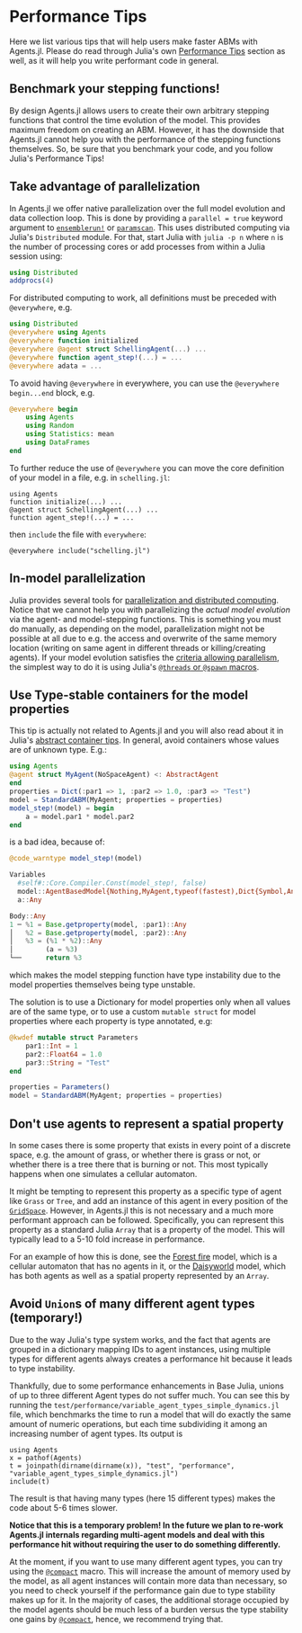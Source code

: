 # Performance Tips

Here we list various tips that will help users make faster ABMs with Agents.jl.
Please do read through Julia's own [Performance Tips](https://docs.julialang.org/en/v1/manual/performance-tips/#man-performance-tips) section as well, as it will help you write performant code in general.

## Benchmark your stepping functions!
By design Agents.jl allows users to create their own arbitrary stepping functions that control the time evolution of the model.
This provides maximum freedom on creating an ABM.
However, it has the downside that Agents.jl cannot help you with the performance of the stepping functions themselves.
So, be sure that you benchmark your code, and you follow Julia's Performance Tips!

## Take advantage of parallelization
In Agents.jl we offer native parallelization over the full model evolution and data collection loop. This is done by providing a `parallel = true` keyword argument to [`ensemblerun!`](@ref) or [`paramscan`](@ref). This uses distributed computing via Julia's `Distributed` module. For that, start Julia with `julia -p n` where `n` is the number of processing cores or add processes from within a Julia session using:

```julia
using Distributed
addprocs(4)
```

For distributed computing to work, all definitions must be preceded with
`@everywhere`, e.g.

```julia
using Distributed
@everywhere using Agents
@everywhere function initialized
@everywhere @agent struct SchellingAgent(...) ...
@everywhere function agent_step!(...) = ...
@everywhere adata = ...
```

To avoid having `@everywhere` in everywhere, you can use the
`@everywhere begin...end` block, e.g.
```julia
@everywhere begin
    using Agents
    using Random
    using Statistics: mean
    using DataFrames
end
```

To further reduce the use of `@everywhere` you can move the core
definition of your model in a file, e.g.
in `schelling.jl`:
```
using Agents
function initialize(...) ...
@agent struct SchellingAgent(...) ...
function agent_step!(...) = ...
```
then `include` the file with `everywhere`:
```
@everywhere include("schelling.jl")
```

## In-model parallelization

Julia provides several tools for [parallelization and distributed computing](https://docs.julialang.org/en/v1/manual/parallel-computing/).
Notice that we cannot help you with parallelizing the _actual model evolution_ via the agent- and model-stepping functions. This is something you must do manually, as depending on the model, parallelization might not be possible at all due to e.g. the access and overwrite of the same memory location (writing on same agent in different threads or killing/creating agents).
If your model evolution satisfies the [criteria allowing parallelism](https://docs.julialang.org/en/v1/manual/multi-threading/#Caveats), the simplest way to do it is using Julia's [`@threads` or `@spawn` macros](https://docs.julialang.org/en/v1/manual/multi-threading/#man-multithreading).


## Use Type-stable containers for the model properties
This tip is actually not related to Agents.jl and you will also read about it in Julia's [abstract container tips](https://docs.julialang.org/en/v1/manual/performance-tips/#man-performance-abstract-container). In general, avoid containers whose values are of unknown type. E.g.:

```julia
using Agents
@agent struct MyAgent(NoSpaceAgent) <: AbstractAgent
end
properties = Dict(:par1 => 1, :par2 => 1.0, :par3 => "Test")
model = StandardABM(MyAgent; properties = properties)
model_step!(model) = begin
	a = model.par1 * model.par2
end
```
is a bad idea, because of:
```julia
@code_warntype model_step!(model)
```

```julia
Variables
  #self#::Core.Compiler.Const(model_step!, false)
  model::AgentBasedModel{Nothing,MyAgent,typeof(fastest),Dict{Symbol,Any},Random.MersenneTwister}
  a::Any

Body::Any
1 ─ %1 = Base.getproperty(model, :par1)::Any
│   %2 = Base.getproperty(model, :par2)::Any
│   %3 = (%1 * %2)::Any
│        (a = %3)
└──      return %3
```
which makes the model stepping function have type instability due to the model properties themselves being type unstable.

The solution is to use a Dictionary for model properties only when all values are of the same type, or to use a custom `mutable struct` for model properties where each property is type annotated, e.g:
```julia
@kwdef mutable struct Parameters
	par1::Int = 1
	par2::Float64 = 1.0
	par3::String = "Test"
end

properties = Parameters()
model = StandardABM(MyAgent; properties = properties)
```

## Don't use agents to represent a spatial property
In some cases there is some property that exists in every point of a discrete space, e.g.
the amount of grass, or whether there is grass or not, or whether there is a tree there that is burning or not.
This most typically happens when one simulates a cellular automaton.

It might be tempting to represent this property as a specific type of agent like `Grass` or `Tree`, and add an instance of this agent in every position of the [`GridSpace`](@ref).
However, in Agents.jl this is not necessary and a much more performant approach can be followed.
Specifically, you can represent this property as a standard Julia `Array` that is a property of the model. This will typically lead to a 5-10 fold increase in performance.

For an example of how this is done, see the [Forest fire](@ref) model, which is a cellular automaton that has no agents in it, or the [Daisyworld](@ref) model, which has both agents as well as a spatial property represented by an `Array`.

## Avoid `Union`s of many different agent types (temporary!)
Due to the way Julia's type system works, and the fact that agents are grouped in a dictionary mapping IDs to agent instances, using multiple types for different agents always creates a performance hit because it leads to type instability.

Thankfully, due to some performance enhancements in Base Julia, unions of up to three different Agent types do not suffer much. You can see this by running the `test/performance/variable_agent_types_simple_dynamics.jl` file, which benchmarks the time to run a model that will do exactly the same amount of numeric operations, but each time subdividing it among an increasing number of agent types. Its output is

```@example performance
using Agents
x = pathof(Agents)
t = joinpath(dirname(dirname(x)), "test", "performance", "variable_agent_types_simple_dynamics.jl")
include(t)
```

The result is that having many types (here 15 different types) makes the code about 5-6 times slower.

**Notice that this is a temporary problem! In the future we plan to re-work Agents.jl internals regarding multi-agent models and deal with this performance hit without requiring the user to do something differently.**

At the moment, if you want to use many different agent types, you can try using the [`@compact`](@ref) macro. This will increase the amount of memory used by the model, as all agent instances will contain more data than necessary, so you need to check yourself if the performance gain due to type stability makes up for it. In the majority of cases, the additional storage occupied by the model agents should be much less of a burden versus the type stability one gains by [`@compact`](@ref), hence, we recommend trying that.
